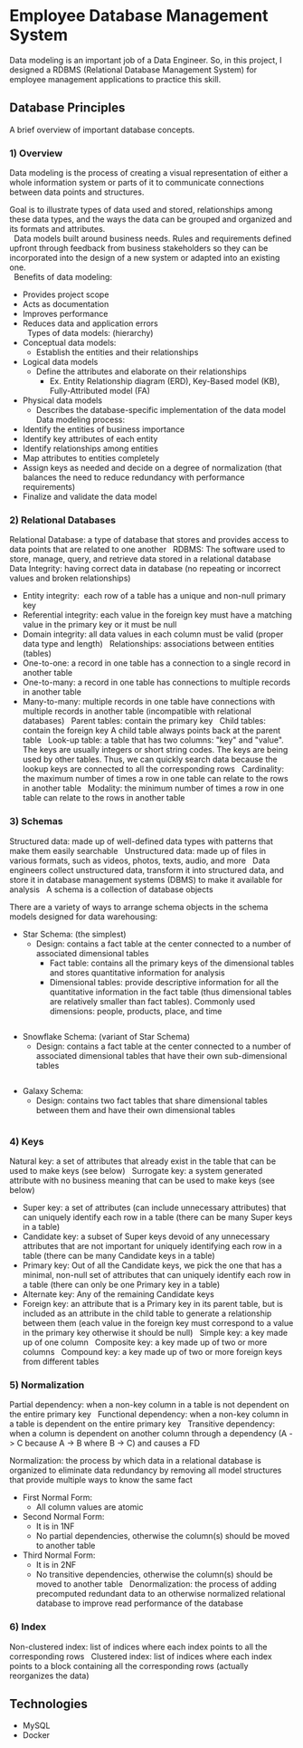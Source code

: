 # Employee Database Management System

Data modeling is an important job of a Data Engineer. So, in this project, I designed a RDBMS (Relational Database Management System) for employee management applications to practice this skill.

## Database Principles

A brief overview of important database concepts.

### 1) Overview
Data modeling is the process of creating a visual representation of either a whole information system or parts of it to communicate connections between data points and structures.  

Goal is to illustrate types of data used and stored, relationships among these data types, and the ways the data can be grouped and organized and its formats and attributes.  
 
Data models built around business needs. Rules and requirements defined upfront through feedback from business stakeholders so they can be incorporated into the design of a new system or adapted into an existing one.  
 
Benefits of data modeling:
* Provides project scope
* Acts as documentation
* Improves performance
* Reduces data and application errors  
 
Types of data models: (hierarchy)
* Conceptual data models:
    * Establish the entities and their relationships
* Logical data models
    * Define the attributes and elaborate on their relationships
        * Ex. Entity Relationship diagram (ERD), Key-Based model (KB), Fully-Attributed model (FA)
* Physical data models
    * Describes the database-specific implementation of the data model
 
Data modeling process:
* Identify the entities of business importance
* Identify key attributes of each entity
* Identify relationships among entities
* Map attributes to entities completely
* Assign keys as needed and decide on a degree of normalization (that balances the need to reduce redundancy with performance requirements)
* Finalize and validate the data model

### 2) Relational Databases

Relational Database: a type of database that stores and provides access to data points that are related to one another
 
RDBMS: The software used to store, manage, query, and retrieve data stored in a relational database
 
Data Integrity: having correct data in database (no repeating or incorrect values and broken relationships)
* Entity integrity:  each row of a table has a unique and non-null primary key
* Referential integrity: each value in the foreign key must have a matching value in the primary key or it must be null
* Domain integrity: all data values in each column must be valid (proper data type and length)
 
Relationships: associations between entities (tables)
* One-to-one: a record in one table has a connection to a single record in another table
* One-to-many: a record in one table has connections to multiple records in another table
* Many-to-many: multiple records in one table have connections with multiple records in another table (incompatible with relational databases)
 
Parent tables: contain the primary key
 
Child tables: contain the foreign key
A child table always points back at the parent table
 
Look-up table: a table that has two columns: "key" and "value". The keys are usually integers or short string codes. The keys are being used by other tables. Thus, we can quickly search data because the lookup keys are connected to all the corresponding rows
 
Cardinality: the maximum number of times a row in one table can relate to the rows in another table
 
Modality: the minimum number of times a row in one table can relate to the rows in another table

### 3) Schemas
Structured data: made up of well-defined data types with patterns that make them easily searchable
 
Unstructured data: made up of files in various formats, such as videos, photos, texts, audio, and more
 
Data engineers collect unstructured data, transform it into structured data, and store it in database management systems (DBMS) to make it available for analysis
 
A schema is a collection of database objects

There are a variety of ways to arrange schema objects in the schema models designed for data warehousing:
* Star Schema: (the simplest)
    * Design: contains a fact table at the center connected to a number of associated dimensional tables
        * Fact table: contains all the primary keys of the dimensional tables and stores quantitative information for analysis
        * Dimensional tables: provide descriptive information for all the quantitative information in the fact table (thus dimensional tables are relatively smaller than fact tables). Commonly used dimensions: people, products, place, and time

<img>

* Snowflake Schema: (variant of Star Schema)
    * Design: contains a fact table at the center connected to a number of associated dimensional tables that have their own sub-dimensional tables

<img>

* Galaxy Schema:
    * Design: contains two fact tables that share dimensional tables between them and have their own dimensional tables

<img>




### 4) Keys

Natural key: a set of attributes that already exist in the table that can be used to make keys (see below)
 
Surrogate key: a system generated attribute with no business meaning that can be used to make keys (see below)
 
* Super key: a set of attributes (can include unnecessary attributes) that can uniquely identify each row in a table (there can be many Super keys in a table)
 
* Candidate key: a subset of Super keys devoid of any unnecessary attributes that are not important for uniquely identifying each row in a table (there can be many Candidate keys in a table)
 
* Primary key: Out of all the Candidate keys, we pick the one that has a minimal, non-null set of attributes that can uniquely identify each row in a table (there can only be one Primary key in a table)
 
* Alternate key: Any of the remaining Candidate keys
 
* Foreign key: an attribute that is a Primary key in its parent table, but is included as an attribute in the child table to generate a relationship between them (each value in the foreign key must correspond to a value in the primary key otherwise it should be null)
 
Simple key: a key made up of one column
 
Composite key: a key made up of two or more columns
 
Compound key: a key made up of two or more foreign keys from different tables

### 5) Normalization

Partial dependency: when a non-key column in a table is not dependent on the entire primary key
 
Functional dependency: when a non-key column in a table is dependent on the entire primary key
 
Transitive dependency: when a column is dependent on another column through a dependency (A -> C because A -> B where B -> C) and causes a FD

Normalization: the process by which data in a relational database is organized to eliminate data redundancy by removing all model structures that provide multiple ways to know the same fact
* First Normal Form:
    * All column values are atomic
* Second Normal Form:
    * It is in 1NF
    * No partial dependencies, otherwise the column(s) should be moved to another table
* Third Normal Form:
    * It is in 2NF
    * No transitive dependencies, otherwise the column(s) should be moved to another table
 
Denormalization: the process of adding precomputed redundant data to an otherwise normalized relational database to improve read performance of the database

### 6) Index

Non-clustered index: list of indices where each index points to all the corresponding rows
 
Clustered index: list of indices where each index points to a block containing all the corresponding rows (actually reorganizes the data)

## Technologies

* MySQL
* Docker
